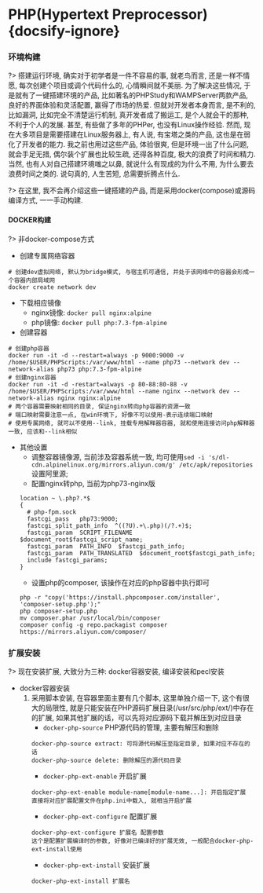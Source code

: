 # PHP(Hypertext Preprocessor) {docsify-ignore}

### 环境构建
?> 搭建运行环境, 确实对于初学者是一件不容易的事, 就老鸟而言, 还是一样不情愿, 每次创建个项目或调个代码什么的, 心情瞬间就不美丽. 为了解决这些情况, 于是就有了一键搭建环境的产品, 比如著名的PHPStudy和WAMPServer两款产品, 良好的界面体验和灵活配置, 赢得了市场的热爱. 但就对开发者本身而言, 是不利的, 比如漏洞, 比如完全不清楚运行机制, 真开发者成了搬运工, 是个人就会干的那种, 不利于个人的发展. 甚至, 有些做了多年的PHPer, 也没有Linux操作经验. 然而, 现在大多项目是需要搭建在Linux服务器上, 有人说, 有宝塔之类的产品, 这也是在弱化了开发者的能力. 我之前也用过这些产品, 体验很爽, 但是环境一出了什么问题, 就会手足无措, 偶尔装个扩展也比较生疏, 还得各种百度, 极大的浪费了时间和精力. 
当然, 也有人对自己搭建环境嗤之以鼻, 就说什么有现成的为什么不用, 为什么要去浪费时间之类的. 说句真的, 人生苦短, 总需要折腾点什么.

?> 在这里, 我不会再介绍这些一键搭建的产品, 而是采用docker(compose)或源码编译方式, 一一手动构建.

#### DOCKER构建
?> 非docker-compose方式
* 创建专属网络容器
```shell script
# 创建dev虚拟网络, 默认为bridge模式, 与宿主机可通信, 并处于该网络中的容器会形成一个容器内部局域网
docker create network dev
```
* 下载相应镜像
   * nginx镜像: `docker pull nginx:alpine`
   * php镜像: `docker pull php:7.3-fpm-alpine`
* 创建容器
```shell script
# 创建php容器
docker run -it -d --restart=always -p 9000:9000 -v /home/$USER/PHPScripts:/var/www/html --name php73 --network dev --network-alias php73 php:7.3-fpm-alpine
# 创建nginx容器
docker run -it -d -restart=always -p 80-88:80-88 -v  /home/$USER/PHPScripts:/var/www/html --name nginx --network dev --network-alias nginx nginx:alpine
# 两个容器需要映射相同的目录, 保证nginx转向php容器的资源一致
# 端口映射需要注意一点, 在win环境下, 好像不可以使用-表示连续端口映射
# 使用专属网络, 就可以不使用--link, 挂载专用解释器容器, 就和使用连接访问php解释器一致, 应该和--link相似
```
* 其他设置
   * 调整容器镜像源, 当前涉及容器系统一致, 均可使用`sed -i 's/dl-cdn.alpinelinux.org/mirrors.aliyun.com/g' /etc/apk/repositories`设置阿里源;
   * 配置nginx转php, 当前为php73-nginx版
   ```
   location ~ \.php?.*$
   {
     # php-fpm.sock
     fastcgi_pass   php73:9000;
     fastcgi_split_path_info  ^((?U).+\.php)(/?.+)$;
     fastcgi_param  SCRIPT_FILENAME  $document_root$fastcgi_script_name;
     fastcgi_param  PATH_INFO  $fastcgi_path_info;
     fastcgi_param  PATH_TRANSLATED  $document_root$fastcgi_path_info;
     include fastcgi_params;
   }
   ```
   * 设置php的composer, 该操作在对应的php容器中执行即可
   ```shell script
   php -r "copy('https://install.phpcomposer.com/installer', 'composer-setup.php');"
   php composer-setup.php
   mv composer.phar /usr/local/bin/composer
   composer config -g repo.packagist composer https://mirrors.aliyun.com/composer/
   ```

### 扩展安装

?> 现在安装扩展, 大致分为三种: docker容器安装, 编译安装和pecl安装

   * docker容器安装
      1. 采用脚本安装, 在容器里面主要有几个脚本, 这里单独介绍一下, 这个有很大的局限性, 就是只能安装在PHP源码扩展目录(/usr/src/php/ext/)中存在的扩展, 如果其他扩展的话，可以先将对应源码下载并解压到对应目录
         * `docker-php-source` PHP源代码的管理, 主要有解压和删除
         ```
         docker-php-source extract: 可将源代码解压至指定目录, 如果对应不存在的话
         docker-php-source delete: 删除解压的源代码目录
         ```
         * `docker-php-ext-enable` 开启扩展
         ```
         docker-php-ext-enable module-name[module-name...]: 开启指定扩展
         直接将对应扩展配置文件在php.ini中载入, 就相当开启扩展
         ```
         * `docker-php-ext-configure` 配置扩展
         ```
         docker-php-ext-configure 扩展名 配置参数
         这个是配置扩展编译时的参数, 好像对已编译好的扩展无效, 一般配合docker-php-ext-install使用
         ```
         * `docker-php-ext-install` 安装扩展
         ```
         docker-php-ext-install 扩展名
         ```

